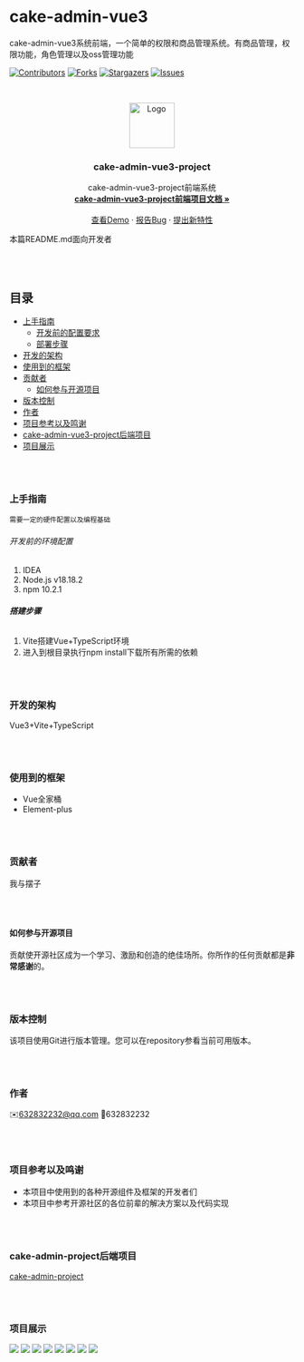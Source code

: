 # cake-admin-vue3

cake-admin-vue3系统前端，一个简单的权限和商品管理系统。有商品管理，权限功能，角色管理以及oss管理功能

[![Contributors][contributors-shield]][contributors-url]
[![Forks][forks-shield]][forks-url]
[![Stargazers][stars-shield]][stars-url]
[![Issues][issues-shield]][issues-url]


<!-- PROJECT LOGO -->
<br />

<p align="center">
  <a href="https://github.com/Cookici/cake-admin-vue3-project/">
    <img src="./image/logo.jpg" alt="Logo" width="80" height="80">
  </a>

<h3 align="center">cake-admin-vue3-project</h3>
  <p align="center">
    cake-admin-vue3-project前端系统
    <br />
    <a href="https://github.com/Cookici/cake-admin-vue3-project"><strong>cake-admin-vue3-project前端项目文档 »</strong></a>
    <br />
    <br />
    <a href="https://github.com/Cookici/cake-admin-vue3-project">查看Demo</a>
    ·
    <a href="https://github.com/Cookici/cake-admin-vue3-project/issues">报告Bug</a>
    ·
    <a href="https://github.com/Cookici/cake-admin-vue3-project/issues">提出新特性</a>
  </p>
</p>

本篇README.md面向开发者


<br /><br />

## 目录

- [上手指南](#上手指南)
    - [开发前的配置要求](#开发前的配置要求)
    - [部署步骤](#部署步骤)
- [开发的架构](#开发的架构)
- [使用到的框架](#使用到的框架)
- [贡献者](#贡献者)
    - [如何参与开源项目](#如何参与开源项目)
- [版本控制](#版本控制)
- [作者](#作者)
- [项目参考以及鸣谢](#项目参考以及鸣谢)
- [cake-admin-vue3-project后端项目](#cake-admin-vue3-project后端项目)
- [项目展示](#项目展示)


<br /><br />

### 上手指南
    需要一定的硬件配置以及编程基础



###### 开发前的环境配置
1. IDEA
2. Node.js v18.18.2
3. npm 10.2.1



###### **搭建步骤**
1. Vite搭建Vue+TypeScript环境
2. 进入到根目录执行npm install下载所有所需的依赖

<br /><br />



### 开发的架构
Vue3+Vite+TypeScript

<br /><br />


### 使用到的框架
- Vue全家桶
- Element-plus


<br /><br />

### 贡献者
我与摆子


<br /><br />

#### 如何参与开源项目
贡献使开源社区成为一个学习、激励和创造的绝佳场所。你所作的任何贡献都是**非常感谢**的。


<br /><br />

### 版本控制
该项目使用Git进行版本管理。您可以在repository参看当前可用版本。

<br /><br />


### 作者
✉️632832232@qq.com
🐧632832232


<br /><br />

### 项目参考以及鸣谢
- 本项目中使用到的各种开源组件及框架的开发者们
- 本项目中参考开源社区的各位前辈的解决方案以及代码实现

<br /><br />


### cake-admin-project后端项目
<a href="https://github.com/Cookici/cake-admin-project/tree/main">cake-admin-project</a>


<br /><br />

### 项目展示
<img src="./image/1.png">
<img src="./image/2.png">
<img src="./image/3.png">
<img src="./image/4.png">
<img src="./image/5.png">
<img src="./image/6.png">
<img src="./image/7.png">
<img src="./image/8.png">


<!-- links -->

[your-project-path]: https://github.com/Cookici/cake-admin-vue3-project/tree/main

[contributors-shield]: https://img.shields.io/github/contributors/Cookici/cake-admin-vue3-project.svg?style=flat-square

[contributors-url]: https://github.com/Cookici/cake-admin-vue3-project/graphs/contributors

[forks-shield]: https://img.shields.io/github/forks/Cookici/cake-admin-vue3e-project.svg?style=flat-square

[forks-url]: https://github.com/Cookici/cake-admin-vue3-project/network/members

[stars-shield]: https://img.shields.io/github/stars/Cookici/cake-admin-vue3-project.svg?style=flat-square

[stars-url]: https://github.com/Cookici/cake-admin-vue3-project/stargazers

[issues-shield]: https://img.shields.io/github/issues/Cookici/cake-admin-vue3-project.svg?style=flat-square

[issues-url]: https://img.shields.io/github/issues/Cookici/cake-admin-vue3-project.svg

[license-shield]: https://img.shields.io/github/license/Cookici/cake-admin-vue3-project.svg?style=flat-square
